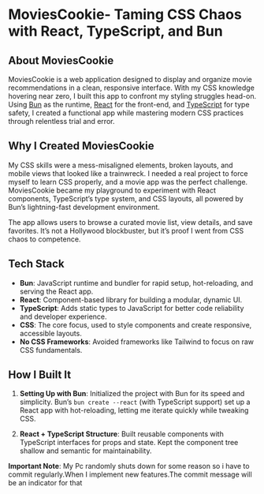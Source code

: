 # MoviesCookie- Taming CSS Chaos with React, TypeScript, and Bun

## About MoviesCookie

MoviesCookie is a web application designed to display and organize movie recommendations in a clean, responsive interface. With my CSS knowledge hovering near zero, I built this app to confront my styling struggles head-on. Using [Bun](https://bun.sh/) as the runtime, [React](https://react.dev/) for the front-end, and [TypeScript](https://www.typescriptlang.org/) for type safety, I created a functional app while mastering modern CSS practices through relentless trial and error.

## Why I Created MoviesCookie

My CSS skills were a mess-misaligned elements, broken layouts, and mobile views that looked like a trainwreck. I needed a real project to force myself to learn CSS properly, and a movie app was the perfect challenge. MoviesCookie became my playground to experiment with React components, TypeScript’s type system, and CSS layouts, all powered by Bun’s lightning-fast development environment.

The app allows users to browse a curated movie list, view details, and save favorites. It’s not a Hollywood blockbuster, but it’s proof I went from CSS chaos to competence.

## Tech Stack

- **Bun**: JavaScript runtime and bundler for rapid setup, hot-reloading, and serving the React app.
- **React**: Component-based library for building a modular, dynamic UI.
- **TypeScript**: Adds static types to JavaScript for better code reliability and developer experience.
- **CSS**: The core focus, used to style components and create responsive, accessible layouts.
- **No CSS Frameworks**: Avoided frameworks like Tailwind to focus on raw CSS fundamentals.

## How I Built It

1. **Setting Up with Bun**: Initialized the project with Bun for its speed and simplicity. Bun’s `bun create --react` (with TypeScript support) set up a React app with hot-reloading, letting me iterate quickly while tweaking CSS.

2. **React + TypeScript Structure**: Built reusable components with TypeScript interfaces for props and state. Kept the component tree shallow and semantic for maintainability.

**Important Note**: My Pc randomly shuts down for some reason so i have to commit regularly.When I implement new features.The commit message will be an indicator for that